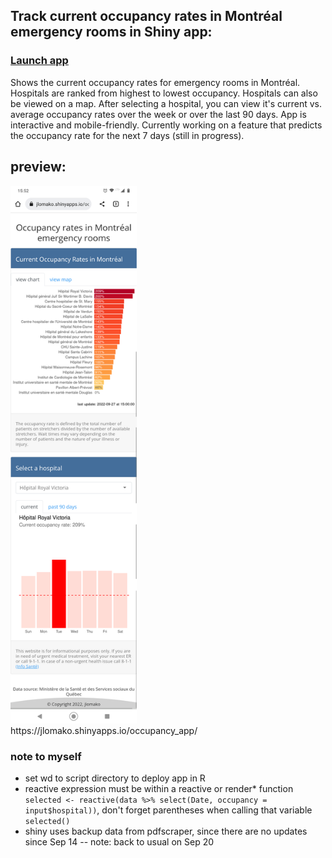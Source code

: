 ## Track current occupancy rates in Montréal emergency rooms in Shiny app: 
### <a href="https://jlomako.shinyapps.io/occupancy_app/">Launch app</a>
Shows the current occupancy rates for emergency rooms in Montréal. Hospitals are ranked from highest to lowest occupancy. Hospitals can also be viewed on a map.
After selecting a hospital, you can view it's current vs. average occupancy rates over the week or over the last 90 days.
App is interactive and mobile-friendly.
Currently working on a feature that predicts the occupancy rate for the next 7 days (still in progress).


## preview:
<img src="Screenshot_20220927-155300.png" alt="screenshot" width=40%>
<br>
https://jlomako.shinyapps.io/occupancy_app/

### note to myself
* set wd to script directory to deploy app in R
* reactive expression must be within a reactive or render* function <code>selected <- reactive(data %>% select(Date, occupancy = input$hospital))</code>, don't forget parentheses when calling that variable <code>selected()</code>
* shiny uses backup data from pdfscraper, since there are no updates since Sep 14 -- note: back to usual on Sep 20
